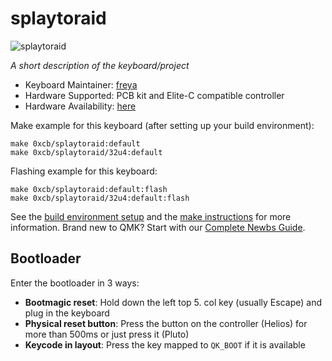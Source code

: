 # splaytoraid

![splaytoraid](https://i.imgur.com/N85DPHGh.png)

*A short description of the keyboard/project*

* Keyboard Maintainer: [freya](https://github.com/freya-irl)
* Hardware Supported: PCB kit and Elite-C compatible controller
* Hardware Availability: [here](https://keeb.supply/products/splaytoraid-messenger-edition)

Make example for this keyboard (after setting up your build environment):

    make 0xcb/splaytoraid:default
    make 0xcb/splaytoraid/32u4:default
    
Flashing example for this keyboard:

    make 0xcb/splaytoraid:default:flash
    make 0xcb/splaytoraid/32u4:default:flash


See the [build environment setup](https://docs.qmk.fm/#/getting_started_build_tools) and the [make instructions](https://docs.qmk.fm/#/getting_started_make_guide) for more information. Brand new to QMK? Start with our [Complete Newbs Guide](https://docs.qmk.fm/#/newbs).

## Bootloader

Enter the bootloader in 3 ways:

* **Bootmagic reset**: Hold down the left top 5. col key (usually Escape) and plug in the keyboard
* **Physical reset button**: Press the button on the controller (Helios) for more than 500ms or just press it (Pluto)
* **Keycode in layout**: Press the key mapped to `QK_BOOT` if it is available
